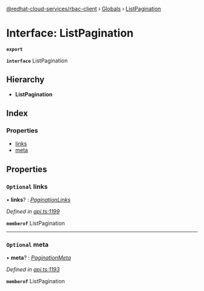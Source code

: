 [@redhat-cloud-services/rbac-client](../README.md) › [Globals](../globals.md) › [ListPagination](listpagination.md)

# Interface: ListPagination

**`export`** 

**`interface`** ListPagination

## Hierarchy

* **ListPagination**

## Index

### Properties

* [links](listpagination.md#optional-links)
* [meta](listpagination.md#optional-meta)

## Properties

### `Optional` links

• **links**? : *[PaginationLinks](paginationlinks.md)*

*Defined in [api.ts:1199](https://github.com/RedHatInsights/javascript-clients.gi/blob/master/packages/rbac/api.ts#L1199)*

**`memberof`** ListPagination

___

### `Optional` meta

• **meta**? : *[PaginationMeta](paginationmeta.md)*

*Defined in [api.ts:1193](https://github.com/RedHatInsights/javascript-clients.gi/blob/master/packages/rbac/api.ts#L1193)*

**`memberof`** ListPagination
